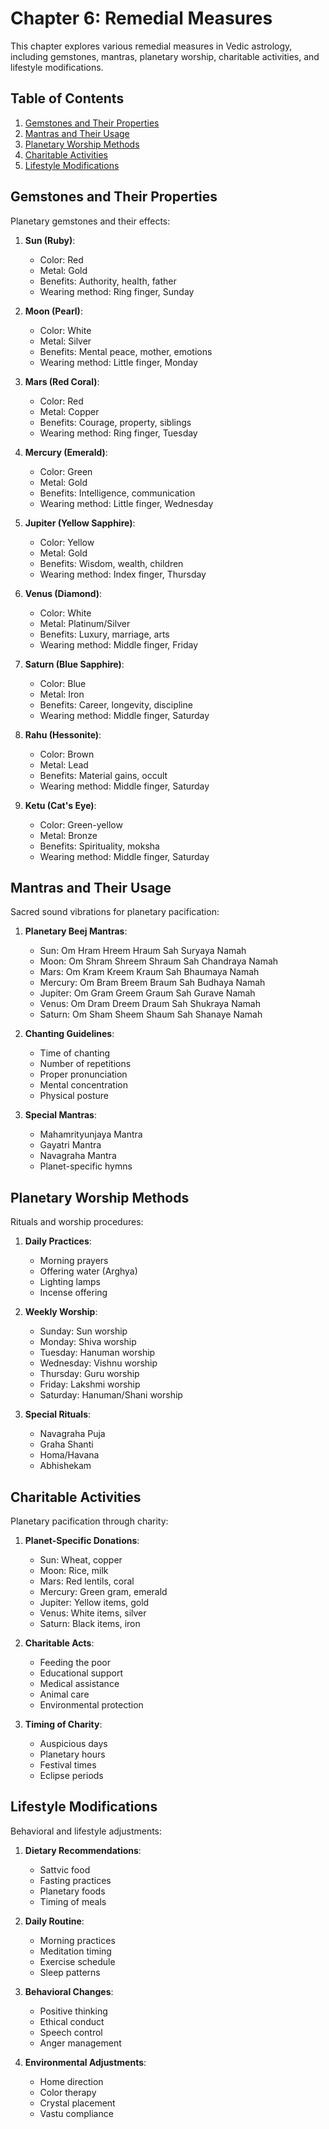 # Chapter 6: Remedial Measures

This chapter explores various remedial measures in Vedic astrology, including gemstones, mantras, planetary worship, charitable activities, and lifestyle modifications.

## Table of Contents

1. [Gemstones and Their Properties](chapter6/6.1_gemstones_and_properties.md)
2. [Mantras and Their Usage](chapter6/6.2_mantras_and_usage.md)
3. [Planetary Worship Methods](chapter6/6.3_planetary_worship.md)
4. [Charitable Activities](chapter6/6.4_charitable_activities.md)
5. [Lifestyle Modifications](chapter6/6.5_lifestyle_modifications.md)

## Gemstones and Their Properties

Planetary gemstones and their effects:

1. **Sun (Ruby)**:
   - Color: Red
   - Metal: Gold
   - Benefits: Authority, health, father
   - Wearing method: Ring finger, Sunday

2. **Moon (Pearl)**:
   - Color: White
   - Metal: Silver
   - Benefits: Mental peace, mother, emotions
   - Wearing method: Little finger, Monday

3. **Mars (Red Coral)**:
   - Color: Red
   - Metal: Copper
   - Benefits: Courage, property, siblings
   - Wearing method: Ring finger, Tuesday

4. **Mercury (Emerald)**:
   - Color: Green
   - Metal: Gold
   - Benefits: Intelligence, communication
   - Wearing method: Little finger, Wednesday

5. **Jupiter (Yellow Sapphire)**:
   - Color: Yellow
   - Metal: Gold
   - Benefits: Wisdom, wealth, children
   - Wearing method: Index finger, Thursday

6. **Venus (Diamond)**:
   - Color: White
   - Metal: Platinum/Silver
   - Benefits: Luxury, marriage, arts
   - Wearing method: Middle finger, Friday

7. **Saturn (Blue Sapphire)**:
   - Color: Blue
   - Metal: Iron
   - Benefits: Career, longevity, discipline
   - Wearing method: Middle finger, Saturday

8. **Rahu (Hessonite)**:
   - Color: Brown
   - Metal: Lead
   - Benefits: Material gains, occult
   - Wearing method: Middle finger, Saturday

9. **Ketu (Cat's Eye)**:
   - Color: Green-yellow
   - Metal: Bronze
   - Benefits: Spirituality, moksha
   - Wearing method: Middle finger, Saturday

## Mantras and Their Usage

Sacred sound vibrations for planetary pacification:

1. **Planetary Beej Mantras**:
   - Sun: Om Hram Hreem Hraum Sah Suryaya Namah
   - Moon: Om Shram Shreem Shraum Sah Chandraya Namah
   - Mars: Om Kram Kreem Kraum Sah Bhaumaya Namah
   - Mercury: Om Bram Breem Braum Sah Budhaya Namah
   - Jupiter: Om Gram Greem Graum Sah Gurave Namah
   - Venus: Om Dram Dreem Draum Sah Shukraya Namah
   - Saturn: Om Sham Sheem Shaum Sah Shanaye Namah

2. **Chanting Guidelines**:
   - Time of chanting
   - Number of repetitions
   - Proper pronunciation
   - Mental concentration
   - Physical posture

3. **Special Mantras**:
   - Mahamrityunjaya Mantra
   - Gayatri Mantra
   - Navagraha Mantra
   - Planet-specific hymns

## Planetary Worship Methods

Rituals and worship procedures:

1. **Daily Practices**:
   - Morning prayers
   - Offering water (Arghya)
   - Lighting lamps
   - Incense offering

2. **Weekly Worship**:
   - Sunday: Sun worship
   - Monday: Shiva worship
   - Tuesday: Hanuman worship
   - Wednesday: Vishnu worship
   - Thursday: Guru worship
   - Friday: Lakshmi worship
   - Saturday: Hanuman/Shani worship

3. **Special Rituals**:
   - Navagraha Puja
   - Graha Shanti
   - Homa/Havana
   - Abhishekam

## Charitable Activities

Planetary pacification through charity:

1. **Planet-Specific Donations**:
   - Sun: Wheat, copper
   - Moon: Rice, milk
   - Mars: Red lentils, coral
   - Mercury: Green gram, emerald
   - Jupiter: Yellow items, gold
   - Venus: White items, silver
   - Saturn: Black items, iron

2. **Charitable Acts**:
   - Feeding the poor
   - Educational support
   - Medical assistance
   - Animal care
   - Environmental protection

3. **Timing of Charity**:
   - Auspicious days
   - Planetary hours
   - Festival times
   - Eclipse periods

## Lifestyle Modifications

Behavioral and lifestyle adjustments:

1. **Dietary Recommendations**:
   - Sattvic food
   - Fasting practices
   - Planetary foods
   - Timing of meals

2. **Daily Routine**:
   - Morning practices
   - Meditation timing
   - Exercise schedule
   - Sleep patterns

3. **Behavioral Changes**:
   - Positive thinking
   - Ethical conduct
   - Speech control
   - Anger management

4. **Environmental Adjustments**:
   - Home direction
   - Color therapy
   - Crystal placement
   - Vastu compliance